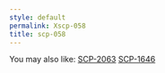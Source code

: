 ```yaml
---
style: default
permalink: Xscp-058
title: scp-058
---
```

You may also like:
[SCP-2063](http://scp-wiki.net/scp-2063)
[SCP-1646](http://scp-wiki.net/scp-1646)
